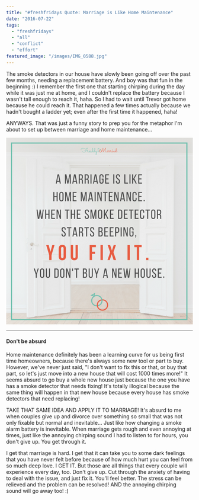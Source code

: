 ```yaml
---
title: "#freshfridays Quote: Marriage is Like Home Maintenance"
date: "2016-07-22"
tags:
  - "freshfridays"
  - "all"
  - "conflict"
  - "effort"
featured_image: "/images/IMG_0588.jpg"
---
```


The smoke detectors in our house have slowly been going off over the past few months, needing a replacement battery. And boy was that fun in the beginning :) I remember the first one that starting chirping during the day while it was just me at home, and I couldn't replace the battery because I wasn't tall enough to reach it, haha. So I had to wait until Trevor got home because he could reach it. That happened a few times actually because we hadn't bought a ladder yet; even after the first time it happened, haha!

ANYWAYS. That was just a funny story to prep you for the metaphor I'm about to set up between marriage and home maintenance...

![fixing the smoke detector, the smoke detector, object lessons in marriage, marriage lessons, marriage metaphors, metaphors in marriage, marriage quotes, quotes in marriage, a marriage is like a house, a marriage is like, smoke detectors in marriage, fixing your marriage, don't give up in marriage, not giving up in marriage, marriage advice, marriage help, relationship education, relationship advice, newlywed advice, issues in marriage, struggles in marriage quotes](/images/home-maintenance-fix-it-quote.png)

* * *

#### Don't be absurd

Home maintenance definitely has been a learning curve for us being first time homeowners, because there's always some new tool or part to buy. However, we've never just said, "I don't want to fix this or that, or buy that part, so let's just move into a new house that will cost 1000 times more!" It seems absurd to go buy a whole new house just because the one you have has a smoke detector that needs fixing! It's totally illogical because the same thing will happen in that new house because every house has smoke detectors that need replacing!

TAKE THAT SAME IDEA AND APPLY IT TO MARRIAGE! It's absurd to me when couples give up and divorce over something so small that was not only fixable but normal and inevitable... Just like how changing a smoke alarm battery is inevitable. When marriage gets rough and even annoying at times, just like the annoying chirping sound I had to listen to for hours, you don't give up. You get through it.

I get that marriage is hard. I get that it can take you to some dark feelings that you have never felt before because of how much hurt you can feel from so much deep love. I GET IT. But those are all things that every couple will experience every day, too. Don't give up. Cut through the anxiety of having to deal with the issue, and just fix it. You'll feel better. The stress can be relieved and the problem can be resolved! AND the annoying chirping sound will go away too! :)
